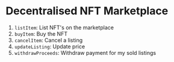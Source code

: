 # Decentralised NFT Marketplace

1. `listItem`: List NFT's on the marketplace
2. `buyItem`: Buy the NFT
3. `cancelItem`: Cancel a listing
4. `updateListing`: Update price
5. `withdrawProceeds`: Withdraw payment for my sold listings